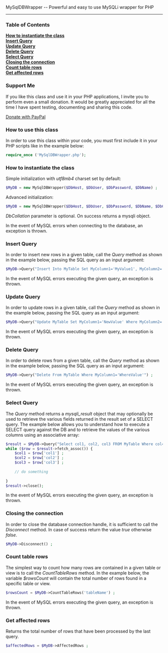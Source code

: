 MySqlDBWrapper -- Powerful and easy to use MySQLi wrapper for PHP
<hr>

### Table of Contents

**[How to instantiate the class](#how-to-instantiate-the-class)**  
**[Insert Query](#insert-query)**  
**[Update Query](#update-query)**  
**[Delete Query](#delete-query)**  
**[Select Query](#select-query)**  
**[Closing the connection](#closing-the-connection)**  
**[Count table rows](#count-table-rows)**  
**[Get affected rows](#get-affected-rows)**  

### Support Me

If you like this class and use it in your PHP applications, I invite you to perform even a small donation. It would be greatly appreciated for all the time I have spent testing, documenting and sharing this code.

[Donate with PayPal](https://www.paypal.com/donate/?hosted_button_id=HRJK39W2JKQZQ)

### How to use this class
In order to use this class within your code, you must first include it in your PHP scripts like in the example below:

```php
require_once ('MySqlDBWrapper.php');
```
### How to instantiate the class
Simple initialization with *utf8mb4* charset set by default:
```php
$MyDB = new MySqlDBWrapper($DbHost, $DbUser, $DbPassword, $DbName) ;
```

Advanced initialization:
```php
$MyDB = new MySqlDBWrapper($DbHost, $DbUser, $DbPassword, $DbName, $DbCollation) ;
```
*DbCollation* parameter is optional. On success returns a mysqli object.

In the event of MySQL errors when connecting to the database, an exception is thrown.

### Insert Query
In order to insert new rows in a given table, call the *Query* method as shown in the example below, passing the SQL query as an input argument:
```php
$MyDB->Query("Insert Into MyTable Set MyColumn1='MyValue1', MyColumn2='MyValue2', MyColumn3='MyValue3'") ;
```

In the event of MySQL errors executing the given query, an exception is thrown.

### Update Query
In order to update rows in a given table, call the *Query* method as shown in the example below, passing the SQL query as an input argument:
```php
$MyDB->Query("Update MyTable Set MyColumn1='NewValue' Where MyColumn2='WhereValue'") ;
```

In the event of MySQL errors executing the given query, an exception is thrown.

### Delete Query
In order to delete rows from a given table, call the *Query* method as shown in the example below, passing the SQL query as an input argument:
```php
$MyDB->Query("Delete From MyTable Where MyColumn1='WhereValue'") ;
```

In the event of MySQL errors executing the given query, an exception is thrown.

### Select Query
The *Query* method returns a *mysqli_result* object that may optionally be used to retrieve the various fields returned in the result set of a SELECT query. The example below allows you to understand how to execute a SELECT query against the DB and to retrieve the values of the various columns using an associative array:
```php
$result = $MyDB->Query("Select col1, col2, col3 FROM MyTable Where col4!=0") ;
while ($row = $result->fetch_assoc()) {
    $col1 = $row['col1'] ;
    $col2 = $row['col2'] ;
    $col3 = $row['col3'] ;
    
    // do something
    
}
$result->close();
```

In the event of MySQL errors executing the given query, an exception is thrown.

### Closing the connection
In order to close the database connection handle, it is sufficient to call the *Disconnect* method. In case of success return the value *true* otherwise *false*.
```php
$MyDB->Disconnect() ;
```
### Count table rows
The simplest way to count how many rows are contained in a given table or view is to call the *CountTableRows* method. In the example below, the variable *$rowsCount* will contain the total number of rows found in a specific table or view.
```php
$rowsCount = $MyDB->CountTableRows('tableName') ;
```
In the event of MySQL errors executing the given query, an exception is thrown.

### Get affected rows
Returns the total number of rows that have been processed by the last query.
```php
$affectedRows = $MyDB->AffectedRows ;
```
